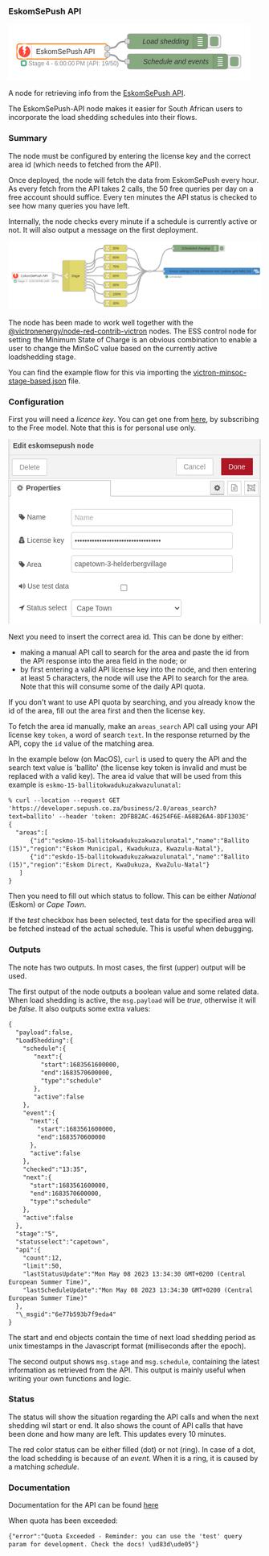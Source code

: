 ### EskomSePush API

![EskomsePush API](img/eskomsepush-flow.png)

A node for retrieving info from the [EskomSePush API](https://eskomsepush.gumroad.com/l/api).

The EskomSePush-API node makes it easier for South African users to incorporate the load shedding schedules into their flows.

### Summary

The node must be configured by entering the license key and the correct area id (which needs to fetched from the API).

Once deployed, the node will fetch the data from EskomSePush every hour. As every fetch from the API takes 2 calls, the 50 free queries per day on a free account should suffice. Every ten minutes the API status is checked to see how many queries you have left.

Internally, the node checks every minute if a schedule is currently active or not. It will also output a message on the first deployment.

![EskomsePush Victron MinSOC](img/eskomsepush-victron-minsoc.png)

The node has been made to work well together with the [@victronenergy/node-red-contrib-victron](https://flows.nodered.org/node/@victronenergy/node-red-contrib-victron) nodes. The ESS control node for setting the Minimum State of Charge is an obvious combination to enable a user to change the MinSoC value based on the currently active loadshedding stage.

You can find the example flow for this via importing the [victron-minsoc-stage-based.json](examples/victron-minsoc-stage-based.json) file.

### Configuration

First you will need a _licence key_. You can get one from [here](https://eskomsepush.gumroad.com/l/api), by subscribing to the Free model. Note that this is for personal use only.

![EskomsePush configuration](img/eskomsepush-configuration.png)

Next you need to insert the correct area id.  This can be done by either:

* making a manual API call to search for the area and paste the id from the API response into the area field in the node; or
* by first entering a valid API license key into the node, and then entering at least 5 characters, the node will use the API to search for the area. Note that this will consume some of the daily API quota.

If you don't want to use API quota by searching, and you already know the id of the area, fill out the area first and then the license key.

To fetch the area id manually, make an `areas_search` API call using your API license key `token`, a word of search `text`.  In the response returned by the API, copy the `id` value of the matching area.

In the example below (on MacOS), `curl` is used to query the API and the search text value is 'ballito' (the license key token is invalid and must be replaced with a valid key).  The area id value that will be used from this example is `eskmo-15-ballitokwadukuzakwazulunatal`:

```
% curl --location --request GET 'https://developer.sepush.co.za/business/2.0/areas_search?text=ballito' --header 'token: 2DFB82AC-46254F6E-A68B26A4-8DF1303E'
{
  "areas":[
      {"id":"eskmo-15-ballitokwadukuzakwazulunatal","name":"Ballito (15)","region":"Eskom Municipal, Kwadukuza, Kwazulu-Natal"},
      {"id":"eskdo-15-ballitokwadukuzakwazulunatal","name":"Ballito (15)","region":"Eskom Direct, KwaDukuza, KwaZulu-Natal"}
   ]
}
```

Then you need to fill out which status to follow. This can be either _National_ (Eskom) or _Cape Town_.

If the _test_ checkbox has been selected, test data for the specified area will be fetched instead of the actual schedule. This is useful when debugging.

### Outputs

The note has two outputs. In most cases, the first (upper) output will be used.

The first output of the node outputs a boolean value and some related data. When load shedding is active, the `msg.payload` will be _true_, otherwise it will be _false_. It also outputs some extra values:

```
{
  "payload":false,
  "LoadShedding":{
    "schedule":{
       "next":{
         "start":1683561600000,
         "end":1683570600000,
         "type":"schedule"
       },
       "active":false
    },
    "event":{
      "next":{
        "start":1683561600000,
        "end":1683570600000
      },
      "active":false
    },
    "checked":"13:35",
    "next":{
      "start":1683561600000,
      "end":1683570600000,
      "type":"schedule"
    },
    "active":false
  },
  "stage":"5",
  "statusselect":"capetown",
  "api":{
    "count":12,
    "limit":50,
    "lastStatusUpdate":"Mon May 08 2023 13:34:30 GMT+0200 (Central European Summer Time)",
    "lastScheduleUpdate":"Mon May 08 2023 13:34:30 GMT+0200 (Central European Summer Time)"
  },
  "\_msgid":"6e77b593b7f9eda4"
}
```

The start and end objects contain the time of next load shedding period as unix timestamps in the Javascript format (milliseconds after the epoch).

The second output shows `msg.stage` and `msg.schedule`, containing the latest information as retrieved from the API. This output is mainly useful when writing your own functions and logic.

### Status

The status will show the situation regarding the API calls and when the next
shedding wil start or end.  It also shows the count of API calls that have been
done and how many are left. This updates every 10 minutes.

The red color status can be either filled (dot) or not (ring). In case of a dot,
the load schedding is because of an _event_. When it is a ring, it is caused by
a matching _schedule_.

### Documentation

Documentation for the API can be found [here](https://documenter.getpostman.com/view/1296288/UzQuNk3E)

When quota has been exceeded:

```
{"error":"Quota Exceeded - Reminder: you can use the 'test' query param for development. Check the docs! \ud83d\ude05"}
```
